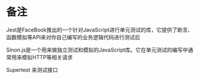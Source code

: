 # 备注

Jest是FaceBook推出的一个针对JavaScript进行单元测试的库，它提供了断言、函数模拟等API来对你自己编写的业务逻辑代码进行测试后

Sinon.js是一个用来做独立测试和模拟的JavaScript库。它在单元测试的编写中通常用来模拟HTTP等相关请求

Supertest 来测试接口
